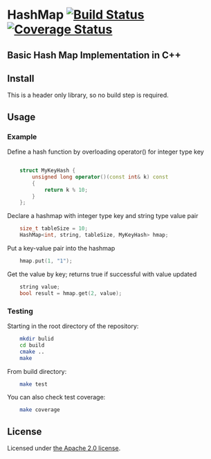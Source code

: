 # HashMap [![Build Status](https://travis-ci.org/aozturk/HashMap.svg?branch=master)](https://travis-ci.org/aozturk/HashMap) [![Coverage Status](https://coveralls.io/repos/aozturk/HashMap/badge.svg?branch=master&service=github)](https://coveralls.io/github/oazturk/hashMap?branch=master)

Basic Hash Map Implementation in C++
------------------------------------

## Install

This is a header only library, so no build step is required.

## Usage

### Example

Define a hash function by overloading operator() for integer type key

```c++

	struct MyKeyHash {
    	unsigned long operator()(const int& k) const
    	{	
        	return k % 10;
    	}
	};
```
	
Declare a hashmap with integer type key and string type value pair

```c++
	size_t tableSize = 10;
	HashMap<int, string, tableSize, MyKeyHash> hmap;
```

Put a key-value pair into the hashmap

```c++
	hmap.put(1, "1");
```

Get the value by key; returns true if successful with value updated

```c++
	string value;
	bool result = hmap.get(2, value);
```

### Testing

Starting in the root directory of the repository:

```bash
	mkdir bulid
	cd build
	cmake ..
	make
```

From build directory:

```bash
	make test
```

You can also check test coverage:

```bash
	make coverage
```

## License

Licensed under [the Apache 2.0 license](LICENSE). 
